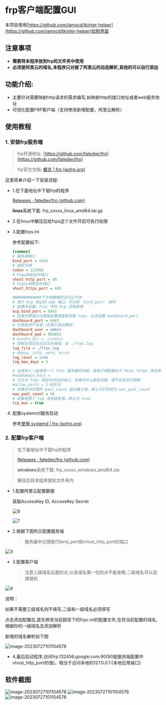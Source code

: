 # frp客户端配置GUI

本项目使用[https://github.com/iamxcd/tkinter-helper](https://github.com/iamxcd/tkinter-helper)绘制界面



## 注意事项
- **需要将本程序放到frp的文件夹中使用**
- **必须是阿里云的域名,本程序只对接了阿里云的动态解析,其他的可以自行添加**

## 功能介绍:

- 主要针对需要映射http请求的需求编写,如映射http的接口地址或者web服务地址
- 可视化配置FRP客户端（支持修改新增配置，阿里云解析）


## 使用教程

### 1. 安装frp服务端

> frp开源地址: [https://github.com/fatedier/frp](https://github.com/fatedier/frp)
>
> frp官方文档: [概览 | frp (gofrp.org)](https://gofrp.org/docs/overview/)



这里简单介绍一下安装流程:

* 1.在下面地址中下载frp的程序

  [Releases · fatedier/frp (github.com)](https://github.com/fatedier/frp/releases)

  **linux**系统下载: frp_xxxxx_linux_amd64.tar.gz

* 2.在linux中解压后给frps这个文件开启可执行权限

* 3.配置frps.ini

  参考配置如下:

  ```ini
  [common]
  # 服务端端口
  bind_port = 5443
  # 授权令牌
  token = 123456
  # htpp映射监听端口
  vhost_http_port = 90
  # htpps映射监听端口
  vhost_https_port = 445
  
  #############下方参数懒的话可以不改
  # 用于 kcp 协议的 udp 端口，可以和 'bind_port' 相同
  # 如果未设置，frps 中的 kcp 将被禁用
  kcp_bind_port = 5443
  # 如果你想通过仪表板配置或重新加载 frps，必须设置 dashboard_port
  dashboard_port = 6443
  # 仪表板资产目录（仅用于调试模式）
  dashboard_user = admin
  dashboard_pwd = 963852
  # assets_dir = ./static
  # 控制台或实际日志文件路径，如 ./frps.log
  log_file = ./frps.log
  # debug, info, warn, error
  log_level = info
  log_max_days = 3
  
  # 当很多人一起使用一个 frps 服务器的时候，使用子域配置对于 http、https 类型来说很方便
  #subdomain_host = 
  # 只允许 frpc 绑定你列出的端口，如果你什么都没设置，就不会有任何限制
  #allow_ports = 1-65535
  # 如果任何代理的 pool_count 超过最大值，那么它们将变为 max_pool_count
  max_pool_count = 50
  # 如果使用了 tcp 流多路复用，默认为 true
  tcp_mux = true
  ```

4. 配置systemctl服务启动

   参考[使用 systemd | frp (gofrp.org)](https://gofrp.org/docs/setup/systemd/)

   

### 2. 配置frp客户端

> 在下面地址中下载frp的程序
>
> [Releases · fatedier/frp (github.com)](https://github.com/fatedier/frp/releases)
>
> **windows**系统下载: frp_xxxxx_windows_amd64.zip
>
> 解压后将本程序放到文件夹内

* 1.配置阿里云配置数据

  获取AccessKey ID, AccessKey Secret

  ![6](img/6.png)

  ![7](img/7.png)

* 2.根据下图所示配置服务端

  > 服务器中记得放行bind_port和vhost_http_port的端口

![3](img/3.png)

* 3.配置客户端

  > 注意三级域名后面的点,以及域名第一位的点不能省略,二级域名可以选择随机

![4](img/4.png)

说明：

如果不需要三级域名则不填写,二级和一级域名必须填写

点击添加配置后,首先修改当前路径下的frpc.ini的配置文件,在将当前配置的域名,根据你的一级域名去添加解析

新增的域名解析如下图

![image-20230727101104578](img/5.png)



* 4.最后启动程序,访问frp.132456.google.com:90(90是服务端配置中vhost_http_port的值)，相当于访问本地的127.0.0.1:{本地应用端口}


## 软件截图
![image-20230727101104578](img/8.png)
![image-20230727101104578](img/9.png)
![image-20230727101104578](img/10.png)